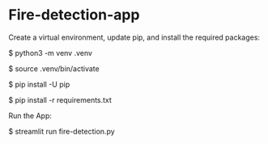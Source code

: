 # Fire-detection-app
Create a virtual environment, update pip, and install the required packages:

$ python3 -m venv .venv

$ source .venv/bin/activate

$ pip install -U pip

$ pip install -r requirements.txt


Run the App:

$ streamlit run fire-detection.py
